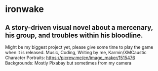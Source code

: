 # ironwake
## A story-driven visual novel about a mercenary, his group, and troubles within his bloodline.
Might be my biggest project yet, please give some time to play the game when it is released.
Music, Coding, Writing by me, Karmin/XMCaustic
Character Portraits: https://picrew.me/en/image_maker/1515476
Backgrounds: Mostly Pixabay but sometimes from my camera